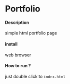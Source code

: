 # Portfolio 

#### Description 

simple html portfolio page 

#### install 

web browser

#### How to run ?
just double click to `` index.html ``